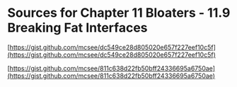 # Sources for Chapter 11 Bloaters - 11.9 Breaking Fat Interfaces


[https://gist.github.com/mcsee/dc549ce28d805020e657f227eef10c5f](https://gist.github.com/mcsee/dc549ce28d805020e657f227eef10c5f)

[https://gist.github.com/mcsee/811c638d22fb50bff24336695a6750ae](https://gist.github.com/mcsee/811c638d22fb50bff24336695a6750ae)